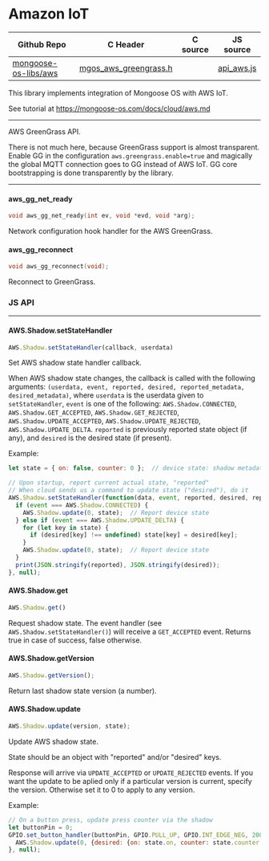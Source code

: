 # Amazon IoT
| Github Repo | C Header | C source  | JS source |
| ----------- | -------- | --------  | ----------------- |
| [mongoose-os-libs/aws](https://github.com/mongoose-os-libs/aws) | [mgos_aws_greengrass.h](https://github.com/mongoose-os-libs/aws/tree/master/include/mgos_aws_greengrass.h) | &nbsp;  | [api_aws.js](https://github.com/mongoose-os-libs/aws/tree/master/mjs_fs/api_aws.js)         |



This library implements integration of Mongoose OS with AWS IoT.

See tutorial at https://mongoose-os.com/docs/cloud/aws.md


 ----- 

AWS GreenGrass API.

There is not much here, because GreenGrass support is almost transparent.
Enable GG in the configuration `aws.greengrass.enable=true` and magically
the global MQTT connection goes to GG instead of AWS IoT.
GG core bootstrapping is done transparently by the library.
 

 ----- 
#### aws_gg_net_ready

```c
void aws_gg_net_ready(int ev, void *evd, void *arg);
```
 Network configuration hook handler for the AWS GreenGrass. 
#### aws_gg_reconnect

```c
void aws_gg_reconnect(void);
```
 Reconnect to GreenGrass. 

### JS API

 --- 
#### AWS.Shadow.setStateHandler

```javascript
AWS.Shadow.setStateHandler(callback, userdata)
```

Set AWS shadow state handler callback.

When AWS shadow state changes, the callback is
called with the following arguments: `(userdata, event, reported,
desired, reported_metadata, desired_metadata)`,
where `userdata` is the userdata given to `setStateHandler`,
`event` is one of the following: `AWS.Shadow.CONNECTED`,
`AWS.Shadow.GET_ACCEPTED`,
`AWS.Shadow.GET_REJECTED`, `AWS.Shadow.UPDATE_ACCEPTED`,
`AWS.Shadow.UPDATE_REJECTED`, `AWS.Shadow.UPDATE_DELTA`.
`reported` is previously reported state object (if any), and `desired`
is the desired state (if present).

Example:
```javascript
let state = { on: false, counter: 0 };  // device state: shadow metadata

// Upon startup, report current actual state, "reported"
// When cloud sends us a command to update state ("desired"), do it
AWS.Shadow.setStateHandler(function(data, event, reported, desired, reported_metadata, desired_metadata) {
  if (event === AWS.Shadow.CONNECTED) {
    AWS.Shadow.update(0, state);  // Report device state
  } else if (event === AWS.Shadow.UPDATE_DELTA) {
    for (let key in state) {
      if (desired[key] !== undefined) state[key] = desired[key];
    }
    AWS.Shadow.update(0, state);  // Report device state
  }
  print(JSON.stringify(reported), JSON.stringify(desired));
}, null);
```
#### AWS.Shadow.get

```javascript
AWS.Shadow.get()
```

Request shadow state. The event handler (see
`AWS.Shadow.setStateHandler()`) will receive a `GET_ACCEPTED` event.
Returns true in case of success, false otherwise.
#### AWS.Shadow.getVersion

```javascript
AWS.Shadow.getVersion();
```
Return last shadow state version (a number).
#### AWS.Shadow.update

```javascript
AWS.Shadow.update(version, state);
```

Update AWS shadow state.

State should be an object with "reported" and/or "desired" keys.

Response will arrive via `UPDATE_ACCEPTED` or `UPDATE_REJECTED` events.
If you want the update to be aplied only if a particular version is
current, specify the version. Otherwise set it to 0 to apply to any
version.

Example:
```javascript
// On a button press, update press counter via the shadow
let buttonPin = 0;
GPIO.set_button_handler(buttonPin, GPIO.PULL_UP, GPIO.INT_EDGE_NEG, 200, function() {
  AWS.Shadow.update(0, {desired: {on: state.on, counter: state.counter + 1}});
}, null);
```

